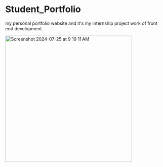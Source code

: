 


# Student_Portfolio
my personal portfolio website and it's my internship project work of front end development.


<img width="400" alt="Screenshot 2024-07-25 at 9 19 11 AM" src="https://github.com/user-attachments/assets/35ed5ab5-435e-483f-bf7f-27c9452991b4">
